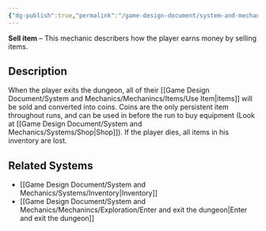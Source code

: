 ```yaml
---
{"dg-publish":true,"permalink":"/game-design-document/system-and-mechanics/mechanincs/items/sell-item/"}
---
```


**Sell item** – This mechanic describers how the player earns money by selling items.

## Description
When the player exits the dungeon, all of their [[Game Design Document/System and Mechanics/Mechanincs/Items/Use Item\|items]] will be sold and converted into coins. 
Coins are the only persistent item throughout runs, and can be used in before the run to buy equipment (Look at [[Game Design Document/System and Mechanics/Systems/Shop\|Shop]]).
If the player dies, all items in his inventory are lost.
## Related Systems
- [[Game Design Document/System and Mechanics/Systems/Inventory\|Inventory]]
- [[Game Design Document/System and Mechanics/Mechanincs/Exploration/Enter and exit the dungeon\|Enter and exit the dungeon]]
